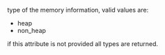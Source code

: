 type of the memory information, valid values are:

- heap
- non_heap

if this attribute is not provided all types are returned.
